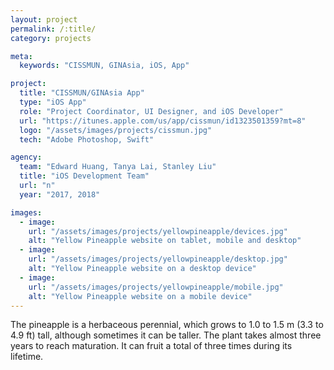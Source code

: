 ```yaml
---
layout: project
permalink: /:title/
category: projects

meta:
  keywords: "CISSMUN, GINAsia, iOS, App"

project:
  title: "CISSMUN/GINAsia App"
  type: "iOS App"
  role: "Project Coordinator, UI Designer, and iOS Developer"
  url: "https://itunes.apple.com/us/app/cissmun/id1323501359?mt=8"
  logo: "/assets/images/projects/cissmun.jpg"
  tech: "Adobe Photoshop, Swift"

agency:
  team: "Edward Huang, Tanya Lai, Stanley Liu"
  title: "iOS Development Team"
  url: "n"
  year: "2017, 2018"

images:
  - image:
    url: "/assets/images/projects/yellowpineapple/devices.jpg"
    alt: "Yellow Pineapple website on tablet, mobile and desktop"
  - image:
    url: "/assets/images/projects/yellowpineapple/desktop.jpg"
    alt: "Yellow Pineapple website on a desktop device"
  - image:
    url: "/assets/images/projects/yellowpineapple/mobile.jpg"
    alt: "Yellow Pineapple website on a mobile device"
---
```

<p>The pineapple is a herbaceous perennial, which grows to 1.0 to 1.5 m (3.3 to 4.9 ft) tall, although sometimes it can be taller. The plant takes almost three years to reach maturation. It can fruit a total of three times during its lifetime.</p>
